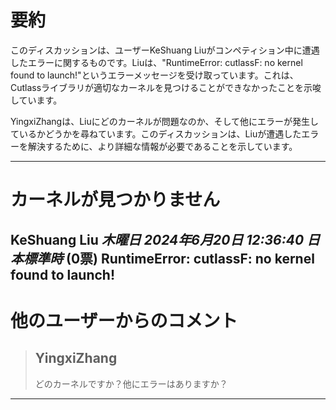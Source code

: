 # 要約 
このディスカッションは、ユーザーKeShuang Liuがコンペティション中に遭遇したエラーに関するものです。Liuは、"RuntimeError: cutlassF: no kernel found to launch!"というエラーメッセージを受け取っています。これは、Cutlassライブラリが適切なカーネルを見つけることができなかったことを示唆しています。

YingxiZhangは、Liuにどのカーネルが問題なのか、そして他にエラーが発生しているかどうかを尋ねています。このディスカッションは、Liuが遭遇したエラーを解決するために、より詳細な情報が必要であることを示しています。 


---
# カーネルが見つかりません

**KeShuang Liu** *木曜日 2024年6月20日 12:36:40 日本標準時* (0票)
RuntimeError: cutlassF: no kernel found to launch!
---
# 他のユーザーからのコメント
> ## YingxiZhang
> 
> どのカーネルですか？他にエラーはありますか？
> 
> 
> 
--- 

